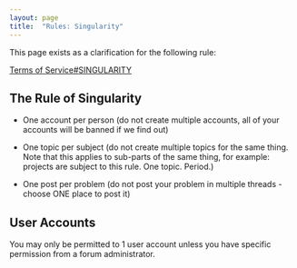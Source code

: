 ```yaml
---
layout: page
title:  "Rules: Singularity"
---
```


This page exists as a clarification for the following rule:

[Terms of Service#SINGULARITY](/rules/terms-of-service/#singularity)

## The Rule of Singularity

- One account per person (do not create multiple accounts, all of your accounts will be banned if we find out)

- One topic per subject (do not create multiple topics for the same thing. Note that this applies to sub-parts of the same thing, for example: projects are subject to this rule. One topic. Period.)

- One post per problem (do not post your problem in multiple threads - choose ONE place to post it)

## User Accounts

You may only be permitted to 1 user account unless you have specific permission from a forum administrator.
